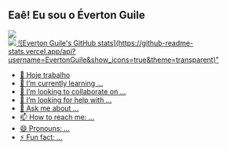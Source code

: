 ## Eaê! Eu sou o Éverton Guile

<div>
  <a href="https://github.com/EvertonGuile/">
  <img height"180em" src="https://github-readme-stats.vercel.app/api?username=EvertonGuile&show_icons=true&theme=transparent&include_all_commits=true&cout_ptivate=true">
  
</div>
<img height"180em" src="https://github-readme-stats.vercel.app/api/top-langs/?username=EvertonGuile&layout=compact&langs_count=16&theme=transparent"/>
![Everton Guile's GitHub stats](https://github-readme-stats.vercel.app/api?username=EvertonGuile&show_icons=true&theme=transparent)"

- 🔭 Hoje trabalho
- 🌱 I’m currently learning ...
- 👯 I’m looking to collaborate on ...
- 🤔 I’m looking for help with ...
- 💬 Ask me about ...
- 📫 How to reach me: ...
- 😄 Pronouns: ...
- ⚡ Fun fact: ...
